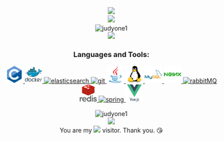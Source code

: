 <!--
**JudyOne1/JudyOne1** is a ✨ _special_ ✨ repository because its `README.md` (this file) appears on your GitHub profile.

Here are some ideas to get you started:

- 🔭 I’m currently working on ...
- 🌱 I’m currently learning ...
- 👯 I’m looking to collaborate on ...
- 🤔 I’m looking for help with ...
- 💬 Ask me about ...
- 📫 How to reach me: ...
- 😄 Pronouns: ...
- ⚡ Fun fact: ...

[![JudyOne1's GitHub stats](https://github-readme-stats.vercel.app/api?username=JudyOne1&show_icons=true&count_private=true&theme=ambient_gradient&hide=issues,contribs )](https://github.com/anuraghazra/github-readme-stats)
[![Top Langs](https://github-readme-stats.vercel.app/api/top-langs/?username=JudyOne1&layout=compact)](https://github.com/anuraghazra/github-readme-stats)

-->
<div align="center">
  <img src="https://readme-typing-svg.demolab.com?font=Fira+Code&weight=600&size=25&pause=1000&center=true&vCenter=true&random=false&width=435&lines=%F0%9F%91%8BHey%2C+I'm+Judy;%F0%9F%8E%AFKeep+on+Keeping+on" >
</div>

<div align="center">
  <img src="https://github-readme-stats.vercel.app/api?username=JudyOne1&show_icons=true&count_private=true&theme=ambient_gradient&hide=issues,contribs">
</div>

<div align="center">
<img align="center" src="https://github-readme-stats.vercel.app/api/top-langs?username=judyone1&show_icons=true&locale=en&layout=compact" alt="judyone1" />
</div>


<div align="center"><img src="https://github-readme-activity-graph.vercel.app/graph?username=JudyOne1&theme=github-light&height=600&radius=16"> </div>

<div align="center">
<h3 >Languages and Tools:</h3>
<p > <a href="https://www.cprogramming.com/" target="_blank" rel="noreferrer"> <img src="https://raw.githubusercontent.com/devicons/devicon/master/icons/c/c-original.svg" alt="c" width="40" height="40"/> </a> <a href="https://www.docker.com/" target="_blank" rel="noreferrer"> <img src="https://raw.githubusercontent.com/devicons/devicon/master/icons/docker/docker-original-wordmark.svg" alt="docker" width="40" height="40"/> </a> <a href="https://www.elastic.co" target="_blank" rel="noreferrer"> <img src="https://www.vectorlogo.zone/logos/elastic/elastic-icon.svg" alt="elasticsearch" width="40" height="40"/> </a> <a href="https://git-scm.com/" target="_blank" rel="noreferrer"> <img src="https://www.vectorlogo.zone/logos/git-scm/git-scm-icon.svg" alt="git" width="40" height="40"/> </a> <a href="https://www.java.com" target="_blank" rel="noreferrer"> <img src="https://raw.githubusercontent.com/devicons/devicon/master/icons/java/java-original.svg" alt="java" width="40" height="40"/> </a> <a href="https://www.linux.org/" target="_blank" rel="noreferrer"> <img src="https://raw.githubusercontent.com/devicons/devicon/master/icons/linux/linux-original.svg" alt="linux" width="40" height="40"/> </a> <a href="https://www.mysql.com/" target="_blank" rel="noreferrer"> <img src="https://raw.githubusercontent.com/devicons/devicon/master/icons/mysql/mysql-original-wordmark.svg" alt="mysql" width="40" height="40"/> </a> <a href="https://www.nginx.com" target="_blank" rel="noreferrer"> <img src="https://raw.githubusercontent.com/devicons/devicon/master/icons/nginx/nginx-original.svg" alt="nginx" width="40" height="40"/> </a> <a href="https://www.rabbitmq.com" target="_blank" rel="noreferrer"> <img src="https://www.vectorlogo.zone/logos/rabbitmq/rabbitmq-icon.svg" alt="rabbitMQ" width="40" height="40"/> </a> <a href="https://redis.io" target="_blank" rel="noreferrer"> <img src="https://raw.githubusercontent.com/devicons/devicon/master/icons/redis/redis-original-wordmark.svg" alt="redis" width="40" height="40"/> </a> <a href="https://spring.io/" target="_blank" rel="noreferrer"> <img src="https://www.vectorlogo.zone/logos/springio/springio-icon.svg" alt="spring" width="40" height="40"/> </a> <a href="https://vuejs.org/" target="_blank" rel="noreferrer"> <img src="https://raw.githubusercontent.com/devicons/devicon/master/icons/vuejs/vuejs-original-wordmark.svg" alt="vuejs" width="40" height="40"/> </a> </p>
</div>


<div align="center">
<img align="center" src="https://github-readme-streak-stats.herokuapp.com/?user=judyone1&" alt="judyone1" />
</div>
<div align="center"><img src="https://stats.justsong.cn/api/csdn?id=DongShanAAA"> </div>

<div align="center"> You are my <img src="https://profile-counter.glitch.me/JudyOne1/count.svg" /> visitor. Thank you. 😘 </div>


